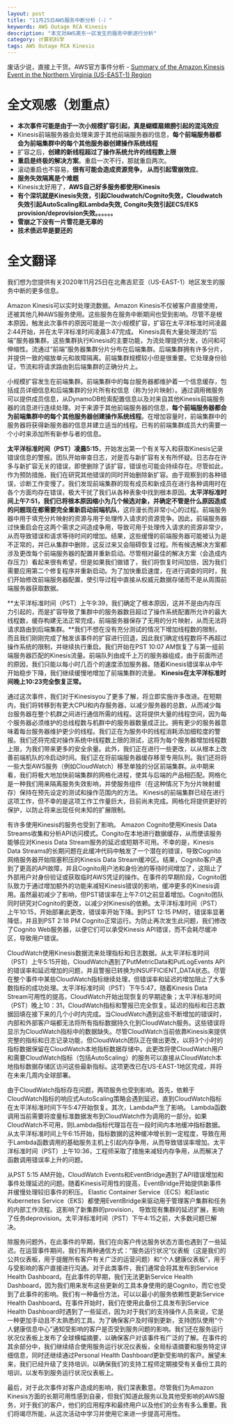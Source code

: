 ```yaml
---
layout: post
title: "11月25日AWS服务中断分析（-）"
keywords: AWS Outage RCA Kinesis
description: "本文对AWS美东一区发生的服务中断进行分析"
category: 计算机科学 
tags: AWS Outage RCA Kinesis
---
```






废话少说，直接上干货。AWS官方事件分析 - [Summary of the Amazon Kinesis Event in the Northern Virginia (US-EAST-1) Region](https://aws.amazon.com/cn/message/11201/?nc1=h_ls)

# 全文观感（划重点）

- **本次事件可能是由于一次小规模扩容引起，真是蝴蝶扇翅膀引起的混沌效应**
- Kinesis前端服务器会处理来源于其他前端服务器的信息，**每个前端服务器都会为前端集群中的每个其他服务器创建操作系统线程**
- 扩容之后，**创建的新线程超过了操作系统允许的线程数上限**
- **重启是终极的解决方案**。重启一次不行，那就重启两次。
- 滚动重启也不容易，**很有可能会造成资源竞争， 从而引起雪崩效应**。
- **服务失效隔离是个难题**
- Kinesis太好用了，**AWS自己好多服务都使用Kinesis**
- **有个深坑就是Kinesis失效，引起Cloudwatch/Cognito失效，Cloudwatch失效引起AutoScaling和Lambda失效, Congito失效引起ECS/EKS provision/deprovision失效。。。。。。**
- **雪崩之下没有一片雪花是无辜的**
- **技术债迟早是要还的**

# 全文翻译

我们想为您提供有关2020年11月25日在北弗吉尼亚（US-EAST-1）地区发生的服务中断的更多信息。

Amazon Kinesis可以实时处理流数据。Amazon Kinesis不仅被客户直接使用，还被其他几种AWS服务使用。这些服务在服务中断期间也受到影响。尽管不是根本原因，触发此次事件的原因可能是一次小规模扩容，扩容在太平洋标准时间凌晨2:44开始，并在太平洋标准时间凌晨3:47完成。 Kinesis具有大量处理流的“后端”服务器集群。这些集群执行Kinesis的主要功能，为流处理提供分发，访问和可伸缩性。流通过“前端”服务器集群分片分布在后端集群。后端集群拥有许多分片，并提供一致的缩放单元和故障隔离。前端集群规模较小但是很重要。它处理身份验证，节流和将请求路由到后端集群的正确分片上。

小规模扩容发生在前端集群。前端集群中的每台服务器都维护着一个信息缓存，包括成员详细信息和后端集群的分片所有权信息（称为分片映射）。通过调用微服务可以提供成员信息，从DynamoDB检索配置信息以及对来自其他Kinesis前端服务器的消息进行连续处理。对于来源于其他前端服务器的信息，**每个前端服务器都会为前端集群中的每个其他服务器创建操作系统线程**。在增加容量时，前端集群中的服务器将获得新服务器的信息并建立适当的线程。已有的前端集群成员大约需要一个小时来添加所有新参与者的信息。

**太平洋标准时间（PST）凌晨5:15**，开始发出第一个有关写入和获取Kinesis记录错误信息的警报。团队开始审查日志，对是否与新扩容有关有所怀疑。日志存在许多与新扩容无关的错误，即使删除了该扩容，错误也可能会持续存在。尽管如此，作为预防措施，我们在研究其他错误的同时开始删除新扩容。由于观察到的各种错误，诊断工作变慢了。我们发现前端集群的现有成员和新成员在进行各种调用时在各个方面均存在错误，极大干扰了我们从各种表象中找到根本原因。**太平洋标准时间上午7:51，**我们已将根本原因缩小为几个候选对象，并确定**不管是什么原因造成的问题现在都需要完全重新启动前端机队**，这将漫长而非常小心的过程。前端服务器中用于填充分片映射的资源与用于处理传入请求的资源竞争。因此，前端服务器过快重启会在这两个需求之间造成争用，导致可用于处理传入请求的资源非常少，从而导致错误和请求等待时间的增加。结果，这些缓慢的前端服务器可能被认为是不正常的，并已从集群中删除，这反过来又会阻碍恢复过程。所有候选解决方案都涉及更改每个前端服务器的配置并重新启动。尽管相对最佳的解决方案（会造成内存压力）看起来很有希望，但是如果我们做错了，我们将恢复时间加倍，因为我们需要应用第二个修复程序并重新启动。为了加快重启速度，在进行调查的同时，我们开始修改前端服务器配置，使引导过程中直接从权威元数据存储而不是从周围前端服务器获取数据。

**太平洋标准时间（PST）上午9:39，我们确定了根本原因，这并不是由内存压力引起的，而是扩容导致了集群中的服务器数目超过了操作系统配置所允许的最大线程数，缓存构建无法正常完成，前端服务器保存了无用的分片映射，从而无法将请求路由到后端集群。**我们不想在没有充分测试的情况下增加线程数的限制，而且我们刚刚完成了触发该事件的扩容进行回退，因此我们确定线程数将不再超过操作系统的限制，并继续执行重启。我们开始在PST 10:07 AM恢复了与第一组前端服务器匹配的Kinesis流量。前端队列由成千上万的服务器组成，由于前面所述的原因，我们只能以每小时几百个的速度添加服务器。随着Kinesis错误率从中午开始稳步下降，我们继续缓慢地增加了前端集群的流量。 **Kinesis在太平洋标准时间晚上10:23完全恢复正常。**

通过这次事件，我们对于Kinesisyou了更多了解，将立即实施许多改进。在短期内，我们将转移到有更大CPU和内存服务器，以减少服务器的总数，从而减少每台服务器在整个机群之间进行通信所需的线程。这将提供大量的线程空间，因为每个服务器必须维护的总线程数与机群中的服务器数量成正比。拥有更少的服务器意味着每台服务器维护更少的线程。我们正在为服务中的线程消耗添加细粒度的警报。我们还将完成对操作系统中线程数上限的测试，这将为每个服务器增加线程数上限，为我们带来更多的安全余量。此外，我们正在进行一些更改，以从根本上改善前端机队的冷启动时间。我们正在将前端服务器缓存移至专用队列。我们还将将一些大型AWS服务（例如CloudWatch）移至单独的分区前端集群。从中期来看，我们将极大地加快前端集群的网格化进程，使其与后端的产品相匹配。网格化是一种我们用来隔离服务失效影响，并使服务组件（在这种情况下为分片映射缓存）保持在预先设定的测试和操作范围内的方法。 Kinesis的前端集群已经在进行这项工作，但不幸的是这项工作工作量巨大，目前尚未完成。网格化将提供更好的保护，以防止将来出现任何未知的扩展限制。

有许多使用Kinesis的服务也受到了影响。 Amazon Cognito使用Kinesis Data Streams收集和分析API访问模式。Congito在本地进行数据缓存，从而使该服务能够应对Kinesis Data Stream服务的延迟或短期不可用。不幸的是，Kinesis Data Streams的长期问题在此缓冲代码中触发了一个潜在的错误，导致Cognito网络服务器开始阻塞积压的Kinesis Data Stream缓冲区。结果，Cognito客户遇到了更高的API故障，并且Cognito用户池和身份池的等待时间增加了，这阻止了外部用户对身份验证或获取临时AWS凭证的操作。在事件的早期阶段，Cognito团队致力于通过增加额外的功能来减轻Kinesis错误的影响，缓冲更多的Kinesis调用。虽然最初减少了影响，但PST错误率在上午7:01之前显着增加。Cognito团队同时研究对Cognito的更改，以减少对Kinesis的依赖。太平洋标准时间（PST）上午10:15，开始部署此更改，错误率开始下降。到PST 12:15 PM时，错误率显著降低，并且到PST 2:18 PM Cognito正常运行。为防止再次发生此问题，我们修改了Cognito Web服务器，以便它们可以承受Kinesis API错误，而不会耗尽缓冲区，导致用户错误。

CloudWatch使用Kinesis数据流来处理指标和日志数据。从太平洋标准时间（PST）上午5:15开始，CloudWatch遇到了PutMetricData和PutLogEvents API的错误率和延迟增加的问题，并且警报已转换为INSUFFICIENT_DATA状态。尽管在整个事件中某些CloudWatch指标继续处理，但错误率和延迟的增加阻止了大多数指标的成功处理。太平洋标准时间（PST）下午5:47，随着Kinesis Data Stream可用性的提高，CloudWatch开始出现恢复的早期迹象；太平洋标准时间（PST）晚上10：31，CloudWatch指标和警报已完全恢复。延迟的指标和日志数据回填在接下来的几个小时内完成。当CloudWatch遇到这些不断增加的错误时，内部和外部客户端都无法将所有指标数据持久化到CloudWatch服务。这些错误将显示为CloudWatch指标中的数据缺失。尽管CloudWatch当前依靠Kinesis来提供完整的指标和日志记录功能，但CloudWatch团队正在做出更改，以将3个小时的指标数据保留在CloudWatch本地指标数据存储中。此更改将使CloudWatch用户和需要CloudWatch指标（包括AutoScaling）的服务可以直接从CloudWatch本地指标数据存储区访问这些最新指标。这项更改已在US-EAST-1地区完成，并将在未来几周内全球部署。

由于CloudWatch指标存在问题，两项服务也受到影响。首先，依赖于CloudWatch指标的响应式AutoScaling策略会遇到延迟，直到CloudWatch指标在太平洋标准时间下午5:47开始恢复。其次，Lambda产生了影响。 Lambda函数调用当前需要将度量标准数据发布到CloudWatch作为调用的一部分。如果CloudWatch不可用，则Lambda指标代理旨在在一段时间内本地缓冲指标数据。从太平洋标准时间上午6:15开始，指标数据的这种缓冲增长到一定程度，导致在用于Lambda函数调用的基础服务主机上引起内存争用，从而导致错误率增加。太平洋标准时间（PST）上午10:36，工程师采取了措施来减轻内存争用，从而解决了函数调用错误率上升的问题。

从PST 5:15 AM开始，CloudWatch Events和EventBridge遇到了API错误增加和事件处理延迟的问题。随着Kinesis可用性的提高，EventBridge开始提供新事件并缓慢处理较旧事件的积压。 Elastic Container Service（ECS）和Elastic Kubernetes Service（EKS）都使用EventBridge来驱动用于管理客户集群和任务的内部工作流程。这影响了新集群的provision， 导致现有集群的延迟扩展，影响了任务deprovision。太平洋标准时间（PST）下午4:15之前，大多数问题已解决。

除服务问题外，在此事件的早期，我们在向客户传达服务状态方面也遇到了一些延迟。在运营事件期间，我们有两种通信方式：“服务运行状况”仪表板（这是我们的公共仪表板，用于提醒所有客户有关广泛的运营问题）和“个人健康仪表板”，用于与受影响的客户直接进行沟通。对于此类事件，我们通常会将其发布到Service Health Dashboard。在此事件的早期，我们无法更新Service Health Dashboard，因为我们用来发布这些更新的工具本身使用的是Cognito，而它也受到了此事件的影响。我们有一种备份方法，可以以最小的服务依赖性更新Service Health Dashboard。在事件开始时，我们在使用此备份工具发布到Service Health Dashboard时遇到了一些延迟，因为对于我们的支持操作人员来说，它是一种更加手动且不太熟悉的工具。为了确保客户及时得到更新，支持团队使用“个人健康信息中心”通知受影响的客户是否受到服务问题的影响。我们还在服务运行状况仪表板上发布了全球横幅摘要，以确保客户对该事件有广泛的了解。在事件的其余部分中，我们继续结合使用服务运行状况仪表板，全局标语摘要和服务特定详细信息，同时还继续通过Personal Health Dashboard更新受影响的客户。展望未来，我们已经升级了支持培训，以确保我们的支持工程师定期接受有关备份工具的培训，以发布到服务运行状况仪表板上。

最后，对于此次事件对客户造成的影响，我们深表歉意。尽管我们为Amazon Kinesis方面的长期可用性感到自豪，但我们知道此服务以及其他受影响的AWS服务，对于我们的客户，他们的应用程序和最终用户以及他们的业务有多么重要。我们将竭尽所能，从这次活动中学习并使用它来进一步提高可用性。
